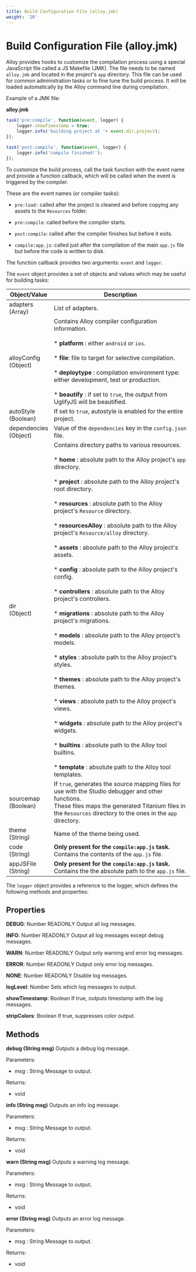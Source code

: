 ```yaml
---
title: Build Configuration File (alloy.jmk)
weight: '20'
---
```


# Build Configuration File (alloy.jmk)

Alloy provides hooks to customize the compilation process using a special JavaScript file called a JS Makefile (JMK). The file needs to be named `alloy.jmk` and located in the project's `app` directory. This file can be used for common administration tasks or to fine tune the build process. It will be loaded automatically by the Alloy command line during compilation.

Example of a JMK file:

**alloy.jmk**

```javascript
task('pre:compile', function(event, logger) {
    logger.showTimestamp = true;
    logger.info('building project at '+ event.dir.project);
});

task('post:compile', function(event, logger) {
    logger.info('compile finished!');
});
```

To customize the build process, call the task function with the event name and provide a function callback, which will be called when the event is triggered by the compiler.

These are the event names (or compiler tasks):

* `pre:load:` called after the project is cleaned and before copying any assets to the `Resources` folder.

* `pre:compile`: called before the compiler starts.

* `post:compile`: called after the compiler finishes but before it exits.

* `compile:app.js`: called just after the compilation of the main `app.js` file but before the code is written to disk.

The function callback provides two arguments: `event` and `logger`.

The `event` object provides a set of objects and values which may be useful for building tasks:

| Object/Value | Description |
| --- | --- |
| adapters  <br />(Array) | List of adapters. |
| alloyConfig  <br />(Object) | Contains Alloy compiler configuration information.<br /><br />* **platform** : either `android` or `ios`.<br />    <br />* **file**: file to target for selective compilation.<br />    <br />* **deploytype** : compilation environment type: either development, test or production.<br />    <br />* **beautify** : if set to `true`, the output from UglifyJS will be beautified. |
| autoStyle  <br />(Boolean) | If set to `true`, autostyle is enabled for the entire project. |
| dependencies  <br />(Object) | Value of the `dependencies` key in the `config.json` file. |
| dir  <br />(Object) | Contains directory paths to various resources.<br /><br />* **home** : absolute path to the Alloy project's `app` directory.<br />    <br />* **project** : absolute path to the Alloy project's root directory.<br />    <br />* **resources** : absolute path to the Alloy project's `Resource` directory.<br />    <br />* **resourcesAlloy** : absolute path to the Alloy project's `Resource/alloy` directory.<br />    <br />* **assets** : absolute path to the Alloy project's assets.<br />    <br />* **config** : absolute path to the Alloy project's config.<br />    <br />* **controllers** : absolute path to the Alloy project's controllers.<br />    <br />* **migrations** : absolute path to the Alloy project's migrations.<br />    <br />* **models** : absolute path to the Alloy project's models.<br />    <br />* **styles** : absolute path to the Alloy project's styles.<br />    <br />* **themes** : absolute path to the Alloy project's themes.<br />    <br />* **views** : absolute path to the Alloy project's views.<br />    <br />* **widgets** : absolute path to the Alloy project's widgets.<br />    <br />* **builtins** : absolute path to the Alloy tool builtins.<br />    <br />* **template** : absolute path to the Alloy tool templates. |
| sourcemap  <br />(Boolean) | If `true`, generates the source mapping files for use with the Studio debugger and other functions.  <br />These files maps the generated Titanium files in the `Resources` directory to the ones in the `app` directory. |
| theme  <br />(String) | Name of the theme being used. |
| code  <br />(String) | **Only present for the `compile:app.js` task.** Contains the contents of the `app.js` file. |
| appJSFile  <br />(String) | **Only present for the `compile:app.js` task.** Contains the the absolute path to the `app.js` file. |

The `logger` object provides a reference to the logger, which defines the following methods and properties:

## Properties

**DEBUG**: Number READONLY
Output all log messages.

**INFO**: Number READONLY
Output all log messages except debug messages.

**WARN**: Number READONLY
Output only warning and error log messages.

**ERROR**: Number READONLY
Output only error log messages.

**NONE**: Number READONLY
Disable log messages.

**logLevel**: Number
Sets which log messages to output.

**showTimestamp**: Boolean
If true, outputs timestamp with the log messages.

**stripColors**: Boolean
If true, suppresses color output.

## Methods

**debug (String msg)**
Outputs a debug log message.

Parameters:

* msg : String
    Message to output.

Returns:

* void

**info (String msg)**
Outputs an info log message.

Parameters:

* msg : String
    Message to output.

Returns:

* void

**warn (String msg)**
Outputs a warning log message.

Parameters:

* msg : String
    Message to output.

Returns:

* void

**error (String msg)**
Outputs an error log message.

Parameters:

* msg : String
    Message to output.

Returns:

* void
